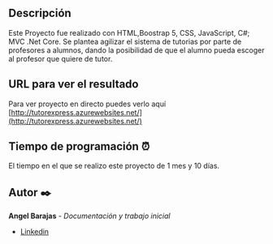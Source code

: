 ## Descripción
Este Proyecto fue realizado con HTML,Boostrap 5, CSS, JavaScript, C#; MVC .Net Core.
Se plantea agilizar el sistema de tutorias por parte de profesores a alumnos, dando la posibilidad de que el alumno pueda escoger al profesor que quiere de tutor.

## URL para ver el resultado
Para ver proyecto en directo puedes verlo aquí [http://tutorexpress.azurewebsites.net/](http://tutorexpress.azurewebsites.net/)

## Tiempo de programación ⏰
El tiempo en el que se realizo este proyecto de 1 mes y 10 días.

## Autor ✒️
**Angel Barajas** - *Documentación y trabajo inicial*
* [Linkedin](https://www.linkedin.com/in/luis-angel-barajas-arroyo-616345211/)
